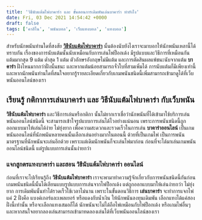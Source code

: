 ```yaml
---
title: 'วิธีนับแต้มไพ่บาคาร่า และ ขั้นตอนการเดิมพันเล่นบาคาร่า ทำยังไง'
date: Fri, 03 Dec 2021 14:54:42 +0000
draft: false
tags: ['คาสิโน', 'พนันบอล', 'เว็บแทงบอล', 'แทงบอล']
---
```


สำหรับนักพนันท่านใดที่สงสัย [**วิธีนับแต้มไพ่บาคาร่า**](/archives/) นั้นต้องนับยังไงเราจะมาบอกให้นักพนันเหลานี้ได้ทราบกัน เรื่องของการนับแต้มนั้นนับเหมือนกับการเล่นไพ่ป็อกเด้ง มีรูปแบบและวิธีการที่เหมือนกัน แต้มมากสุด 9 แต้ม ต่ำสุด 1 แต้ม ตัวอักษรอังกฤษไม่มีแต้ม และการตัดสินผลแพ้ชนะนับจากแต้ม **บาคาร่า** ฝั่งไหนมากกว่าฝั่งนั้นชนะ และหากแต้มน้อยสามารถจั่วใบที่สามเพิ่มได้ การนับแต้มก็มีเพียงเท่านี้ และหากนักพนันท่านใดที่สนใจอยากรู้รายละเอียดเกี่ยวกับเกมพนันชนิดนี้เพิ่มสามารถเข้ามาดูได้ที่เว็บพนันออนไลน์ของเรา

**เรียนรู้ กติกาการเล่นบาคาร่า และ วิธีนับแต้มไพ่บาคาร่า กับเว็บพนัน**
----------------------------------------------------------------------

**วิธีนับแต้มไพ่บาคาร่า** และวิธีการเล่นหรือกติกา นั้นไม่ยากเราเชื่อว่านักพนันที่ได้เข้ามาใช้บริการเล่นพนันออนไลน์ชนิดนี้ จะสามารถเข้าใจรูปแบบการเล่นได้ไวอย่างแน่นอน เพราะการพนันชนิดนี้ถูกออกแบบมาให้เล่นได้ง่าย ไม่ยุ่งยาก เพื่อความสะดวกและรวดเร็วในการเล่น **บาคาร่าออนไลน์** เป็นเกมพนันออนไลน์ที่นักพนันหลายคนนั้นเลือกเล่นอย่างมากในตอนนี้ ด้วยที่เป็นเกมไพ่ เป็นการพนันมาตรฐานที่นักพนันจะเล่นอีกด้วย เพราะแต่เดิมนักพนันก็จะเล่นไพ่มาก่อน ก่อนที่จะได้มาเล่นเกมพนันออนไลน์ชนิดนี้ แต่รูปแบบการเล่นนั้นง่ายกว่า

### **แจกสูกตรแทงบาคาร่า และสอน วิธีนับแต้มไพ่บาคาร่า ออนไลน์**

ก่อนที่เราจะไปเรียนรู้ถึง **วิธีนับแต้มไพ่บาคาร่า** เราจะพามาทำความรู้จักเกี่ยวกับการพนันชนิดนี้กันก่อน เกมพนันชนิดนี้นั้นได้เลียนแบบรูปแบบการเล่นจากไพ่ป็อกเด้ง แต่ถูกออกแบบมาให้เล่นง่ายกว่า ไม่ยุ่งยาก การเดิมพันนั้นทำได้รวดเร็วใช้เวลาไม่นาน เพราะในขั้นตอนวิธีการ **เล่นบาคาร่า** จะทำการแจกไพ่แค่ 2 ฝั่งคือ แบงค์เกอร์และเพลเยอร์ หรือแดงกับน้ำเงิน ให้นักพนันลงทุนเดิมพัน เลือกแทงได้แค่สองฝั่งนี้เท่านั้น หรือจะเลือกแทงเสมอก็ได้ นักพนันจะไม่ได้ถือไพ่เหมือนกับไพ่ป็อกเด้ง หรือเกมไพ่อื่นๆ และหากสนใจอยากลองเล่นสามารถเข้ามาทดลองเล่นได้ที่เว็บพนันออนไลน์ของเรา